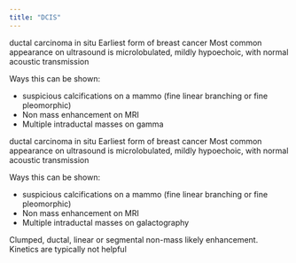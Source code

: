```yaml
---
title: "DCIS"
---
```

ductal carcinoma in situ
Earliest form of breast cancer
Most common appearance on ultrasound is microlobulated, mildly hypoechoic, with normal acoustic transmission

Ways this can be shown:
- suspicious calcifications on a mammo (fine linear branching or fine pleomorphic)
- Non mass enhancement on MRI
- Multiple intraductal masses on gamma

ductal carcinoma in situ
Earliest form of breast cancer
Most common appearance on ultrasound is microlobulated, mildly hypoechoic, with normal acoustic transmission

Ways this can be shown:
- suspicious calcifications on a mammo (fine linear branching or fine pleomorphic)
- Non mass enhancement on MRI
- Multiple intraductal masses on galactography

Clumped, ductal, linear or segmental non-mass likely enhancement. Kinetics
are typically not helpful

